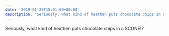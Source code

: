 ```yaml
---
date: '2019-01-28T15:01:00+00:00'
description: 'Seriously, what kind of heathen puts chocolate chips in a SCONE!?'
---
```

Seriously, what kind of heathen puts chocolate chips in a SCONE!?
